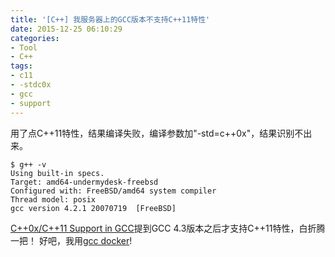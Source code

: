 ```yaml
---
title: '[C++] 我服务器上的GCC版本不支持C++11特性'
date: 2015-12-25 06:10:29
categories: 
- Tool
- C++
tags: 
- c11
- -stdc0x
- gcc
- support
---
```

用了点C++11特性，结果编译失败，编译参数加"-std=c++0x"，结果识别不出来。
```
$ g++ -v
Using built-in specs.
Target: amd64-undermydesk-freebsd
Configured with: FreeBSD/amd64 system compiler
Thread model: posix
gcc version 4.2.1 20070719  [FreeBSD]
```
[C++0x/C++11 Support in GCC](http://gcc.gnu.org/projects/cxx0x.html)提到GCC 4.3版本之后才支持C++11特性，白折腾一把！
好吧，我用[gcc docker](https://hub.docker.com/_/gcc/)!